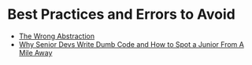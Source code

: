 # Best Practices and Errors to Avoid

- [The Wrong Abstraction][1]
- [Why Senior Devs Write Dumb Code and How to Spot a Junior From A Mile Away][2]

[1]:https://www.sandimetz.com/blog/2016/1/20/the-wrong-abstraction
[2]:https://hackernoon.com/why-senior-devs-write-dumb-code-and-how-to-spot-a-junior-from-a-mile-away-27fa263b101a

